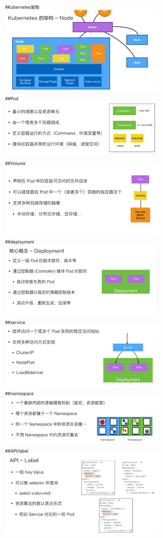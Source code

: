 #Kubernetes架构
![](img/kube_structure.png)

##Pod
![](img/pod.png)

##Volume
![](img/volume.png)

##deployment
![](img/deployment.png)

##service
![](img/service.png)

##namespace
![](img/namespace.png)

##API/label
![](img/selector_label.png)

